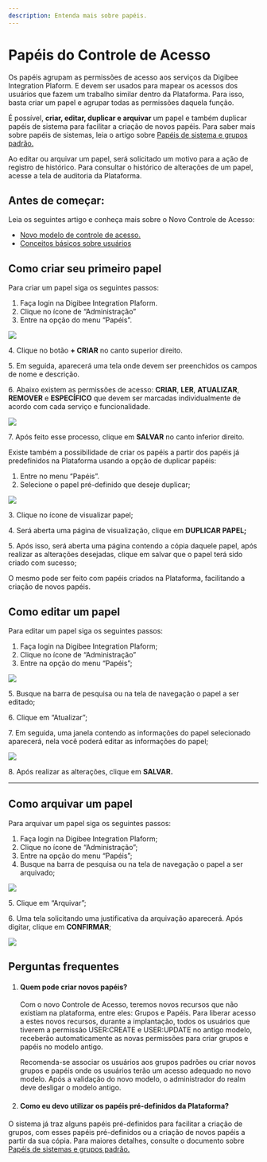 ```yaml
---
description: Entenda mais sobre papéis.
---
```


# Papéis do Controle de Acesso

Os papéis agrupam as permissões de acesso aos serviços da Digibee Integration Plaform. E devem ser usados para mapear os acessos dos usuários que fazem um trabalho similar dentro da Plataforma. Para isso, basta criar um papel e agrupar todas as permissões daquela função.

É possível, **criar, editar, duplicar e arquivar** um papel e também duplicar papéis de sistema para facilitar a criação de novos papéis. Para saber mais sobre papéis de sistemas, leia o artigo sobre [Papéis de sistema e grupos padrão.](https://intercom.help/godigibee/pt-BR/articles/5811758-papeis-de-sistema-e-grupos-padrao)

Ao editar ou arquivar um papel, será solicitado um motivo para a ação de registro de histórico. Para consultar o histórico de alterações de um papel, acesse a tela de auditoria da Plataforma.

## Antes de começar: <a href="#h_4acf5b5178" id="h_4acf5b5178"></a>

Leia os seguintes artigo e conheça mais sobre o Novo Controle de Acesso:

* [Novo modelo de controle de acesso.](https://intercom.help/godigibee/pt-BR/articles/5808132-novo-modelo-de-controle-de-acesso)
* [Conceitos básicos sobre usuários](https://intercom.help/godigibee/pt-BR/articles/5808313-conceitos-basicos-sobre-usuarios)

## Como criar seu primeiro papel <a href="#h_3cbcaa1595" id="h_3cbcaa1595"></a>

Para criar um papel siga os seguintes passos:

1. Faça login na Digibee Integration Plaform.
2. Clique no ícone de “Administração”
3. Entre na opção do menu “Papéis”.

![](<../../.gitbook/assets/Imagem 1 (9) (1).png>)

4\. Clique no botão **+ CRIAR** no canto superior direito.

5\. Em seguida, aparecerá uma tela onde devem ser preenchidos os campos de nome e descrição.

6\. Abaixo existem as permissões de acesso: **CRIAR**, **LER**, **ATUALIZAR**, **REMOVER** e **ESPECÍFICO** que devem ser marcadas individualmente de acordo com cada serviço e funcionalidade.

![](<../../.gitbook/assets/image (23).png>)

7\. Após feito esse processo, clique em **SALVAR** no canto inferior direito.

Existe também a possibilidade de criar os papéis a partir dos papéis já predefinidos na Plataforma usando a opção de duplicar papéis:

1. Entre no menu “Papéis”.
2. Selecione o papel pré-definido que deseje duplicar;

![](<../../.gitbook/assets/Imagem 3 (2).png>)

3\. Clique no ícone de visualizar papel;

4\. Será aberta uma página de visualização, clique em **DUPLICAR PAPEL;**

5\. Após isso, será aberta uma página contendo a cópia daquele papel, após realizar as alterações desejadas, clique em salvar que o papel terá sido criado com sucesso;

O mesmo pode ser feito com papéis criados na Plataforma, facilitando a criação de novos papéis.

## Como editar um papel <a href="#h_79989fc37c" id="h_79989fc37c"></a>

Para editar um papel siga os seguintes passos:

1. Faça login na Digibee Integration Plaform;
2. Clique no ícone de “Administração”
3. Entre na opção do menu “Papéis”;

![](<../../.gitbook/assets/Imagem 4 (4) (1).png>)

5\. Busque na barra de pesquisa ou na tela de navegação o papel a ser editado;

6\. Clique em “Atualizar”;

7\. Em seguida, uma janela contendo as informações do papel selecionado aparecerá, nela você poderá editar as informações do papel;

![](<../../.gitbook/assets/Imagem 5 (4).png>)

8\. Após realizar as alterações, clique em **SALVAR.**

***

## Como arquivar um papel <a href="#h_5511fe06e1" id="h_5511fe06e1"></a>

Para arquivar um papel siga os seguintes passos:

1. Faça login na Digibee Integration Plaform;
2. Clique no ícone de “Administração”;
3. Entre na opção do menu “Papéis”;
4. Busque na barra de pesquisa ou na tela de navegação o papel a ser arquivado;

![](<../../.gitbook/assets/Imagem 6 (7).png>)

5\. Clique em “Arquivar”;

6\. Uma tela solicitando uma justificativa da arquivação aparecerá. Após digitar, clique em **CONFIRMAR**;

![](<../../.gitbook/assets/image (11).png>)

## Perguntas frequentes <a href="#h_f4c0b05002" id="h_f4c0b05002"></a>

1.  #### Quem pode criar novos papéis? <a href="#h_17bc6286e4" id="h_17bc6286e4"></a>

    Com o novo Controle de Acesso, teremos novos recursos que não existiam na plataforma, entre eles: Grupos e Papéis. Para liberar acesso a estes novos recursos, durante a implantação, todos os usuários que tiverem a permissão USER:CREATE e USER:UPDATE no antigo modelo, receberão automaticamente as novas permissões para criar grupos e papéis no modelo antigo.

    Recomenda-se associar os usuários aos grupos padrões ou criar novos grupos e papéis onde os usuários terão um acesso adequado no novo modelo. Após a validação do novo modelo, o administrador do realm deve desligar o modelo antigo.
2. #### Como eu devo utilizar os papéis pré-definidos da Plataforma? <a href="#h_776475740c" id="h_776475740c"></a>

O sistema já traz alguns papéis pré-definidos para facilitar a criação de grupos, com esses papéis pré-definidos ou a criação de novos papéis a partir da sua cópia. Para maiores detalhes, consulte o documento sobre [Papéis de sistemas e grupos padrão.](https://intercom.help/godigibee/pt-BR/articles/5811758-papeis-de-sistema-e-grupos-padrao)
